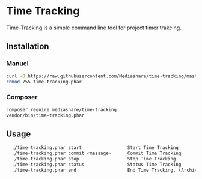 # Time Tracking
Time-Tracking is a simple command line tool for project timer trakcing.
## Installation
### Manuel
```bash
curl -O https://raw.githubusercontent.com/Mediashare/time-tracking/master/time-tracking.phar
chmod 755 time-tracking.phar
```
### Composer
```bash
composer require mediashare/time-tracking
vendor/bin/time-tracking.phar
```
## Usage
```bash
  ./time-tracking.phar start                 Start Time Tracking
  ./time-tracking.phar commit <message>      Commit Time Tracking
  ./time-tracking.phar stop                  Stop Time Tracking
  ./time-tracking.phar status                Status Time Tracking
  ./time-tracking.phar end                   End Time Tracking. (Archive session)
```
